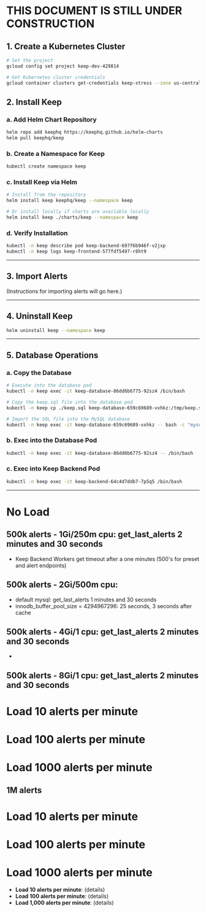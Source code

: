 # THIS DOCUMENT IS STILL UNDER CONSTRUCTION

## 1. Create a Kubernetes Cluster

```bash
# Set the project
gcloud config set project keep-dev-429814

# Get Kubernetes cluster credentials
gcloud container clusters get-credentials keep-stress --zone us-central1-c --project keep-dev-429814
```

## 2. Install Keep

### a. Add Helm Chart Repository

```bash
helm repo add keephq https://keephq.github.io/helm-charts
helm pull keephq/keep
```

### b. Create a Namespace for Keep

```bash
kubectl create namespace keep
```

### c. Install Keep via Helm

```bash
# Install from the repository
helm install keep keephq/keep --namespace keep

# Or install locally if charts are available locally
helm install keep ./charts/keep --namespace keep
```

### d. Verify Installation

```bash
kubectl -n keep describe pod keep-backend-697f6b946f-v2jxp
kubectl -n keep logs keep-frontend-577fdf5497-r8ht9
```

---

## 3. Import Alerts

(Instructions for importing alerts will go here.)

---

## 4. Uninstall Keep

```bash
helm uninstall keep --namespace keep
```

---

## 5. Database Operations

### a. Copy the Database

```bash
# Execute into the database pod
kubectl -n keep exec -it keep-database-86dd6b6775-92sz4 /bin/bash

# Copy the keep.sql file into the database pod
kubectl -n keep cp ./keep.sql keep-database-659c69689-vxhkz:/tmp/keep.sql

# Import the SQL file into the MySQL database
kubectl -n keep exec -it keep-database-659c69689-vxhkz -- bash -c "mysql -u root keep < /tmp/keep.sql"
```

### b. Exec into the Database Pod

```bash
kubectl -n keep exec -it keep-database-86dd6b6775-92sz4 -- /bin/bash
```

### c. Exec into Keep Backend Pod

```bash
kubectl -n keep exec -it keep-backend-64c4d7ddb7-7p5q5 /bin/bash
```

---

# No Load
## 500k alerts - 1Gi/250m cpu: get_last_alerts 2 minutes and 30 seconds
- Keep Backend Workers get timeout after a one minutes (500's for preset and alert endpoints)
## 500k alerts - 2Gi/500m cpu:
- default mysql: get_last_alerts 1 minutes and 30 seconds
- innodb_buffer_pool_size = 4294967296: 25 seconds, 3 seconds after cache
## 500k alerts - 4Gi/1 cpu: get_last_alerts 2 minutes and 30 seconds
-
## 500k alerts - 8Gi/1 cpu: get_last_alerts 2 minutes and 30 seconds

# Load 10 alerts per minute

# Load 100 alerts per minute

# Load 1000 alerts per minute


## 1M alerts
# Load 10 alerts per minute

# Load 100 alerts per minute

# Load 1000 alerts per minute

- **Load 10 alerts per minute**: (details)
- **Load 100 alerts per minute**: (details)
- **Load 1,000 alerts per minute**: (details)
